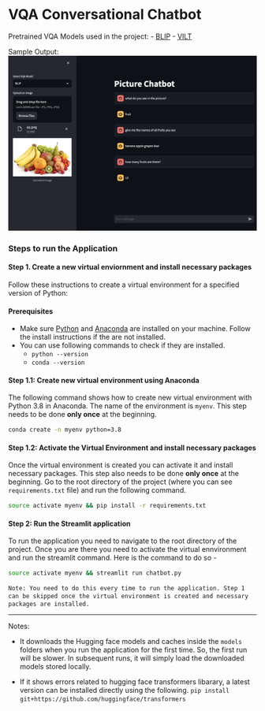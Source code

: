 # VQA Conversational Chatbot

Pretrained VQA Models used in the project:
    - [BLIP](https://huggingface.co/docs/transformers/main/model_doc/blip)
    - [VILT](https://huggingface.co/docs/transformers/main/model_doc/vilt)

Sample Output:
![image info](./sample_output.png)


### Steps to run the Application

#### Step 1. Create a new virtual enviornment and install necessary packages

Follow these instructions to create a virtual environment for a specified version of Python:

#### Prerequisites

- Make sure [Python](https://www.python.org/downloads/) and [Anaconda](https://www.anaconda.com/) are installed on your machine. Follow the install instructions if the are not installed.
- You can use following commands to check if they are installed.
    - ```python --version```
    - ```conda --version```


#### Step 1.1: Create new virtual environment using Anaconda

The following command shows how to create new virtual environment with Python 3.8 in Anaconda. The name of the environment is `myenv`. This step needs to be done **only once** at the beginning.

```bash
conda create -n myenv python=3.8
```

#### Step 1.2: Activate the Virtual Environment and install necessary packages
Once the virtual environment is created you can activate it and install necessary packages. 
This step also needs to be done **only once** at the beginning. 
Go to the root directory of the project (where you can see `requirements.txt` file) and run the following command.
```bash
source activate myenv && pip install -r requirements.txt
```

#### Step 2: Run the Streamlit application
To run the application you need to navigate to the root directory of the project. Once you are there you need to activate the virtual ennvironment and run the streamlit command. Here is the command to do so -
``` bash
source activate myenv && streamlit run chatbot.py
```

    Note: You need to do this every time to run the application. Step 1 can be skipped once the virtual environment is created and necessary packages are installed. 

---
Notes:
- It downloads the Hugging face models and caches inside the `models` folders when you run the application for the first time. So, the first run will be slower. In subsequent runs, it will simply load the downloaded models stored locally.

- If it shows errors related to hugging face transformers libarary, a latest version can be installed directly using the following.
```pip install git+https://github.com/huggingface/transformers```